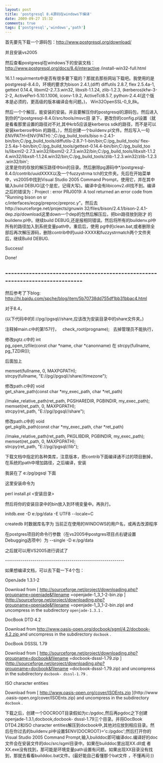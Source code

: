 ```yaml
---
layout: post
title: 'postgresql 8.4源码在windows下编译'
date: 2009-09-27 15:32
comments: true
tags: ['postgresql','windows','path']
---
```


首先要先下载一个源码包：http://www.postgresql.org/download/

并且安装vs2005

然后查看postgresql在windows下的安装文档：http://www.postgresql.org/docs/8.4/interactive
/install-win32-full.html

16.1.1 requirments中是否有很多要下载的？那就去那些网站下载吧。我使用的是postgresql-8.4.0，环境的要求为bison
2.4.1,(diff) diffutils 2.8.7, flex 2.5.4a-1, gettext 0.14.4,
libxml2-2.7.3.win32, libxslt-1.1.24, zlib-1.2.3, (kerberos)kfw-3-2-2,
ActivePerl-5.10.1.1006, iconv-1.9.2, ActiveTcl8.5.7,
python-2.4.4(这个版本是必须的，更高级的版本编译会有问题。)， Win32OpenSSL-0_9_8k。

然后一个个解压，能安装的安装。并且要解压你的postgresql的源码包，然后进入到你的*/postgresql-8.4.0/src/tools/msvc目
录下，更改你的config.pl设置（就是看看那里设置的路径对不对,其中krb5应该是kerberos sdk的路径，而不是可以安装kerberos中bin
的路径。），然后创建一个buildenv.pl文件。然后写入一句$ENV{PATH}=$ENV{PATH}.';C:/pg_build_tools/biso
n-2.4.1-bin/bin;C:/pg_build_tools/diffutils-2.8.7-1-bin/bin;C:/pg_build_tools/
flex-2.5.4a-1-bin/bin;C:/pg_build_tools/gettext-0.14.4-bin/bin;C:/pg_build_too
ls/libxml2-2.7.3.win32/libxml2-2.7.3.win32/bin;C:/pg_build_tools/libxslt-1.1.2
4.win32/libxslt-1.1.24.win32/bin;C:/pg_build_tools/zlib-1.2.3.win32/zlib-1.2.3
.win32/bin';  
这里是你的存放的解压路径中bin的目录。然后删除pg源码中*/postgresql-8.4.0/contrib/uuidXXXX以及一个fuzzystrma
tch的文件夹。先后在开始菜单中，vs2005中找到Visual Studio 2005 Command Prompt，使用它，并在其中输入build
DEBUG(这个是宏，记得大写)。编译中会有libiconv2.dll找不到。编译之后的错误为：Project : error PRJ0019: A
tool returned an error code from "Running bison on sr  
c/interfaces/ecpg/preproc/preproc.y"。然后去http://sourceforge.net/projects/gnuwin
32/files/bison/2.4.1/bison-2.4.1-dep.zip/download这里down一个dep的包然后解压后，把bin路径放到刚才
的buildenv.pl中。继续build DEBUG,还是报相同错误。然后将所有的buildenv.pl中所有的路径加入到系统变量path中。重启后，使用
pg中的clean.bat,或者删除全部后再次解压源码，删除contrib中的uuid-XXXX和fuzzystrmatch两个文件夹后，继续Build
DEBUG.

Success!

Done!

\-----------------------------------------------------------------------------
----------

然后参考了下blog: [
http://hi.baidu.com/spche/blog/item/5b70738dd755df1bb31bbac4.html
](http://hi.baidu.com/spche/blog/item/5b70738dd755df1bb31bbac4.html)

对于8.4，

(以下代码中的E://pg//pgsql//share,应该改为安装目录中的share文件夹。)

注释掉main.c中的第157行，   check_root(progname);   去掉管理员不能执行，

修改pgtz.c中的 int  
pg_open_tzfile(const char *name, char *canonname) 在 strcpy(fullname,
pg_TZDIR());

后面加上

memset(fullname, 0, MAXPGPATH);  
strcpy(fullname, "E://pg//pgsql//share//timezone");

修改path.c中的 void  
get_share_path(const char *my_exec_path, char *ret_path)

//make_relative_path(ret_path, PGSHAREDIR, PGBINDIR, my_exec_path);  
memset(ret_path, 0, MAXPGPATH);  
strcpy(ret_path, "E://pg//pgsql//share");

修改path.c中的 void  
get_pkglib_path(const char *my_exec_path, char *ret_path)

//make_relative_path(ret_path, PKGLIBDIR, PGBINDIR, my_exec_path);  
memset(ret_path, 0, MAXPGPATH);  
strcpy(ret_path, "E://pg//pgsql//lib");

下载文档中指定的各种类库，注意版本，把contrib下面编译通不过的项目删掉，在系统的path中增加路径，之后编译，安装

我装在了 e:/pg/pgsql 下面

这里安装命令为

perl install.pl <安装目录>

然后将你的安装目录中的bin放入到环境变量中。再执行。

initdb.exe -D e:/pg/data -E UTF8 --locale=C

createdb 时数据库名字为 当前正在使用的WINDOWS的用户名，或再去改源程序

在postgres项目的命令行参数（在vs2005中postgres项目点右键设置Debugging选项中）为 --single -D e:/pg/data

之后就可以用VS2005进行调试了

\-------------------------------------------------------------

如果想编译文档，可以去下载一下4个包：

OpenJade 1.3.1-2

Download from [
http://sourceforge.net/project/downloading.php?groupname=openjade&filename
=openjade-1_3_1-2-bin.zip
](http://sourceforge.net/project/downloading.php?groupname=openjade&filename
=openjade-1_3_1-2-bin.zip) and uncompress in the subdirectory ` openjade-1.3.1
` .

DocBook DTD 4.2

Download from [ http://www.oasis-open.org/docbook/sgml/4.2/docbook-4.2.zip
](http://www.oasis-open.org/docbook/sgml/4.2/docbook-4.2.zip) and uncompress
in the subdirectory ` docbook ` .

DocBook DSSSL 1.79

Download from [
http://sourceforge.net/project/downloading.php?groupname=docbook&filename
=docbook-dsssl-1.79.zip
](http://sourceforge.net/project/downloading.php?groupname=docbook&filename
=docbook-dsssl-1.79.zip) and uncompress in the subdirectory ` docbook-
dsssl-1.79 ` .

ISO character entities

Download from [ http://www.oasis-open.org/cover/ISOEnts.zip ](http://www
.oasis-open.org/cover/ISOEnts.zip) and uncompress in the subdirectory `
docbook ` .

下载之后，创建一个DOCROOT目录假如为c:/pgdoc,然后再pgdoc之下创建openjade-1.3.1,docbook,docbook-
dsssl-1.79三个目录。并将DocBook DTD4.2和ISO character entities解压到docbook中,其他对应放到相应目录。然
后在你过去的buildenv.pl中设置$ENV{DOCROOT}='c:/pgdoc';然后打开你的Visual Studio 2005 Command 
Prompt,输入builddoc即可编译doc.编译好的doc文件会在安装文件的doc/src/sgml目录中。如果在builddoc里出现XX.dll或
者XX.exe没有找到，那可能是环境变量path设置有问题。如果出现XX目录没有找到，那就去看看builddoc.bat文件。(最好能自己看懂那个bat文件
，不懂再问:))

